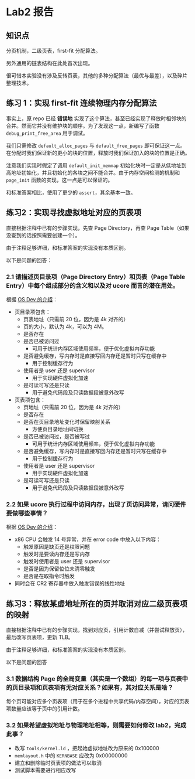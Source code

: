 # Lab2 报告

## 知识点

分页机制，二级页表，first-fit 分配算法。

另外通用的链表结构在此处首次出现。

很可惜本实验没有涉及反转页表，其他的多种分配算法（最优与最差），以及碎片整理技术。

## 练习 1：实现 first-fit 连续物理内存分配算法

事实上，原 repo 已经 **错误地** 实现了这个算法，甚至已经实现了释放时相邻块的合并。然而它并没有维护块的顺序。为了发现这一点，新编写了函数 `debug_print_free_area` 用于调试。

我们只需修改 `default_alloc_pages` 与 `default_free_pages` 即可保证这一点。在分配时我们保证新的更小的块的位置，释放时我们保证加入的块的位置是正确。

注意我们实现时假定了调用 `default_init_memmap` 初始化块时一定是从低地址到高地址初始化，并且初始化的各块之间不能合并。由于内存空间检测的机制和 `page_init` 函数的实现，这一点是可以保证的。

和标准答案相比，使用了更少的 `assert`，其余基本一致。

## 练习2：实现寻找虚拟地址对应的页表项

直接根据注释中已有的步骤实现，先查 Page Directory，再查 Page Table（如果没查到的话按照需要创建一个）。

由于注释足够详细，和标准答案的实现没有本质区别。

以下是问题的回答：

### 2.1 请描述页目录项（Page Directory Entry）和页表（Page Table Entry）中每个组成部分的含义和以及对 ucore 而言的潜在用处。

根据 [OS Dev 的介绍](https://wiki.osdev.org/Paging)：

- 页目录项包含：
	- 页表地址（只需前 20 位，因为是 4k 对齐的）
	- 页的大小，默认为 4k，可以为 4M。
	- 是否存在
	- 是否已被访问过
		- 可用于统计内存区域使用频率，便于优化虚拟内存功能
	- 是否避免缓存，写内存时是直接写回内存还是暂时只写在缓存中
		- 用于控制缓存行为
	- 使用者是 user 还是 supervisor
		- 用于实现硬件虚拟化加速
	- 是可读可写还是只读
		- 用于避免代码段及只读数据段被意外改写
- 页表项包含：
	- 页地址（只需前 20 位，因为是 4k 对齐的）
	- 是否存在
	- 是否在页目录地址变化时保留映射关系
		- 方便页目录地址间切换
	- 是否已被访问过，是否被写过
		- 可用于统计内存区域使用频率，便于优化虚拟内存功能
	- 是否避免缓存，写内存时是直接写回内存还是暂时只写在缓存中
		- 用于控制缓存行为
	- 使用者是 user 还是 supervisor
		- 用于实现硬件虚拟化加速
	- 是可读可写还是只读
		- 用于避免代码段及只读数据段被意外改写

### 2.2 如果 ucore 执行过程中访问内存，出现了页访问异常，请问硬件要做哪些事情？

根据 [OS Dev 的介绍](https://wiki.osdev.org/Page_Fault)：

- x86 CPU 会触发 14 号异常，并在 error code 中放入以下内容：
	- 触发原因是缺页还是权限问题
	- 触发时是要读内存还是写内存
	- 触发时使用者是 user 还是 supervisor
	- 是否是因为保留位位未清零触发
	- 是否是在取指令时触发
- 同时会在 CR2 寄存器中放入触发错误的线性地址

## 练习3：释放某虚地址所在的页并取消对应二级页表项的映射

直接根据注释中已有的步骤实现，找到对应页，引用计数自减（并尝试释放页），最后改写页表项，更新 TLB。

由于注释足够详细，和标准答案的实现没有本质区别。

以下是问题的回答

### 3.1 数据结构 Page 的全局变量（其实是一个数组）的每一项与页表中的页目录项和页表项有无对应关系？如果有，其对应关系是啥？

每个页可能对应多个页表项（用于在多个进程中共享代码/内存空间），对应的页表项数量应该等于页中的引用计数。

### 3.2 如果希望虚拟地址与物理地址相等，则需要如何修改 lab2，完成此事？

- 改写 `tools/kernel.ld` ，把起始虚拟地址改为原来的 0x100000
- `memlayout.h` 中的 `KERNBASE` 应改为 0x00000000
- 建立和删除临时页表项的做法可以取消
- 测试脚本需要进行相应改写